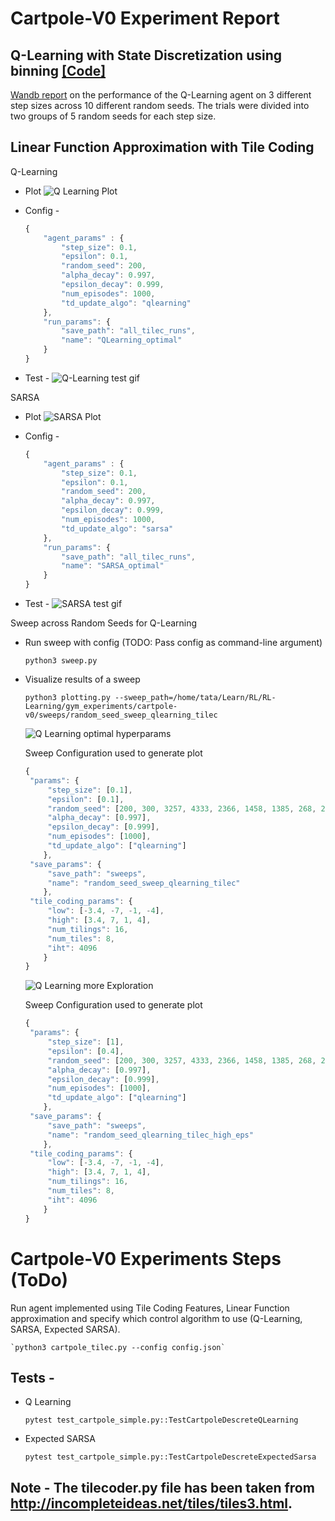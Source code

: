 # Cartpole-V0 Experiment Report

## Q-Learning with State Discretization using binning [[Code]](cartpole_qlearning.py)

[Wandb report](https://wandb.ai/tataganesh/RL-Learning-gym_experiments_cartpole-v0/reports/Analysis-of-Average-Reward-across-different-runs--VmlldzozNjgzODI) on the performance of the Q-Learning agent on 3 different step sizes across 10 different random seeds. The trials were divided into two groups of 5 random seeds for each step size. 





## Linear Function Approximation with Tile Coding

Q-Learning
* Plot
  ![Q Learning Plot](plots/qlearning_tilec_linearFA_randomseed200.png)

* Config - 
	```javascript
	{
		"agent_params" : {
			"step_size": 0.1,
			"epsilon": 0.1,
			"random_seed": 200,
			"alpha_decay": 0.997,
			"epsilon_decay": 0.999, 
			"num_episodes": 1000,
			"td_update_algo": "qlearning"
		},
		"run_params": {
			"save_path": "all_tilec_runs",
			"name": "QLearning_optimal"
		}
	}
	```

* Test - ![Q-Learning test gif](recordings/cartpole_qlearning.gif)

SARSA

* Plot
  ![SARSA Plot](plots/sarsa_tilec_linearFA_randomseed200.png)

* Config - 
	```javascript
	{
		"agent_params" : {
			"step_size": 0.1,
			"epsilon": 0.1,
			"random_seed": 200,
			"alpha_decay": 0.997,
			"epsilon_decay": 0.999, 
			"num_episodes": 1000,
			"td_update_algo": "sarsa"
		},
		"run_params": {
			"save_path": "all_tilec_runs",
			"name": "SARSA_optimal"
		}
	}
	```

* Test - ![SARSA test gif](recordings/cartpole_sarsa.gif)




Sweep across Random Seeds for Q-Learning

* Run sweep with config (TODO: Pass config as command-line argument)

   ` python3 sweep.py `
* Visualize results of a sweep 

   ` python3 plotting.py --sweep_path=/home/tata/Learn/RL/RL-Learning/gym_experiments/cartpole-v0/sweeps/random_seed_sweep_qlearning_tilec `

   ![Q Learning optimal hyperparams](plots/qlearning_tilec_linearFA.png)

   Sweep Configuration used to generate plot
   ```javascript
   {
	"params": {
		"step_size": [0.1],
		"epsilon": [0.1],
		"random_seed": [200, 300, 3257, 4333, 2366, 1458, 1385, 268, 2705, 1263, 26],
		"alpha_decay": [0.997],
		"epsilon_decay": [0.999],
		"num_episodes": [1000],
		"td_update_algo": ["qlearning"]
	   },
	"save_params": {
		"save_path": "sweeps",
		"name": "random_seed_sweep_qlearning_tilec"
	   },
	"tile_coding_params": {
		"low": [-3.4, -7, -1, -4],
		"high": [3.4, 7, 1, 4],
		"num_tilings": 16,
		"num_tiles": 8,
		"iht": 4096
	   }
   }
   ```

   ![Q Learning more Exploration](plots/qlearning_tilec_linearFA_morexp.png)
   
   Sweep Configuration used to generate plot
   ```javascript
   {
	"params": {
		"step_size": [1],
		"epsilon": [0.4],
		"random_seed": [200, 300, 3257, 4333, 2366, 1458, 1385, 268, 2705, 1263, 26],
		"alpha_decay": [0.997],
		"epsilon_decay": [0.999],
		"num_episodes": [1000],
		"td_update_algo": ["qlearning"]
	   },
	"save_params": {
		"save_path": "sweeps",
		"name": "random_seed_qlearning_tilec_high_eps"
	   },
	"tile_coding_params": {
		"low": [-3.4, -7, -1, -4],
		"high": [3.4, 7, 1, 4],
		"num_tilings": 16,
		"num_tiles": 8,
		"iht": 4096
	   }
   }
   ```


# Cartpole-V0 Experiments Steps (ToDo)

Run agent implemented using Tile Coding Features, Linear Function approximation and specify which control algorithm to use (Q-Learning, SARSA, Expected SARSA). 

	`python3 cartpole_tilec.py --config config.json`




## Tests -  
* Q Learning

    `pytest test_cartpole_simple.py::TestCartpoleDescreteQLearning` 

* Expected SARSA

   `pytest test_cartpole_simple.py::TestCartpoleDescreteExpectedSarsa`




## **Note - The tilecoder.py file has been taken from http://incompleteideas.net/tiles/tiles3.html.**
